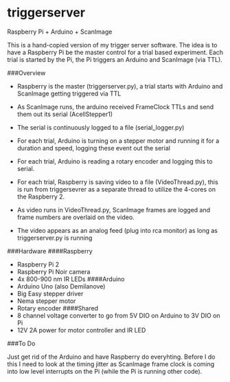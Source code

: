 # triggerserver
Raspberry Pi + Arduino + ScanImage

This is a hand-copied version of my trigger server software. The idea is to have a Raspberry Pi be the master control for a trial based experiment. Each trial is started by the Pi, the Pi triggers an Arduino and ScanImage (via TTL).

###Overview

- Raspberry is the master (triggerserver.py), a trial starts with Arduino and ScanImage getting triggered via TTL
- As ScanImage runs, the arduino received FrameClock TTLs and send them out its serial (AcellStepper1)
- The serial is continuously logged to a file (serial_logger.py)  

- For each trial, Arduino is turning on a stepper motor and running it for a duration and speed, logging these event out the serial
- For each trial, Arduino is reading a rotary encoder and logging this to serial.

- For each trial, Raspberry is saving video to a file (VideoThread.py), this is run from triggersevrer as a separate thread to utilize the 4-cores on the Raspberry 2.

- As video runs in VideoThread.py, ScanImage frames are logged and frame numbers are overlaid on the video.

- The video appears as an analog feed (plug into rca monitor) as long as triggerserver.py is running

###Hardware
####Raspberry
- Raspberry Pi 2
- Raspberry Pi Noir camera
- 4x 800-900 nm IR LEDs
####Arduino
- Arduino Uno (also Demilanove)
- Big Easy stepper driver
- Nema stepper motor
- Rotary encoder
####Shared
- 8 channel voltage converter to go from 5V DIO on Arduino to 3V DIO on Pi
- 12V 2A power for motor controller and IR LED

###To Do

Just get rid of the Arduino and have Raspberry do everyhting. Before I do this I need to look at the timing jitter as ScanImage frame clock is coming into low level interrupts on the Pi (while the Pi is running other code).

